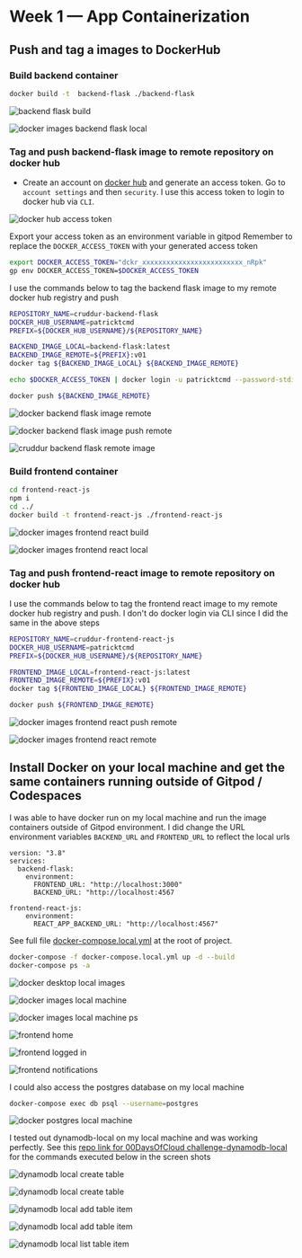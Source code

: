 # Week 1 — App Containerization

## Push and tag a images to DockerHub
### Build backend container
```sh
docker build -t  backend-flask ./backend-flask
```

![backend flask build](assets/week-1/backend-flask-build-01.png)

![docker images backend flask local](assets/week-1/docker-images-backend-flask.png)

### Tag and push backend-flask image to remote repository on docker hub

- Create an account on [docker hub](https://hub.docker.com/) and generate an access token. Go to `account settings` and then `security`. I use this access token to login to docker hub via `CLI`.

![docker hub access token](assets/week-1/docker_hub_access_token.png)

Export your access token as an environment variable in gitpod
Remember to replace the `DOCKER_ACCESS_TOKEN` with your generated access token

```sh
export DOCKER_ACCESS_TOKEN="dckr_xxxxxxxxxxxxxxxxxxxxxxxxx_nRpk"
gp env DOCKER_ACCESS_TOKEN=$DOCKER_ACCESS_TOKEN
```

I use the commands below to tag the backend flask image to my remote docker hub registry and push

```sh
REPOSITORY_NAME=cruddur-backend-flask
DOCKER_HUB_USERNAME=patricktcmd
PREFIX=${DOCKER_HUB_USERNAME}/${REPOSITORY_NAME}

BACKEND_IMAGE_LOCAL=backend-flask:latest
BACKEND_IMAGE_REMOTE=${PREFIX}:v01
docker tag ${BACKEND_IMAGE_LOCAL} ${BACKEND_IMAGE_REMOTE}

echo $DOCKER_ACCESS_TOKEN | docker login -u patricktcmd --password-stdin

docker push ${BACKEND_IMAGE_REMOTE}
```

![docker backend flask image remote](assets/week-1/docker-images-backend-flask-remote.png)

![docker backend flask image push remote](assets/week-1/docker-images-backend-flask-push-remote.png)

![cruddur backend flask remote image](assets/week-1/cruddur-backend-flask-remote-image.png)

### Build frontend container
```sh
cd frontend-react-js
npm i
cd ../
docker build -t frontend-react-js ./frontend-react-js
```

![docker images frontend react build](assets/week-1/docker-images-frontend-react-build.png)

![docker images frontend react local](assets/week-1/docker-images-frontend-react-local.png)

### Tag and push frontend-react image to remote repository on docker hub
I use the commands below to tag the frontend react image to my remote docker hub registry and push. I don't do docker login via CLI since I did the same in the above steps

```sh
REPOSITORY_NAME=cruddur-frontend-react-js
DOCKER_HUB_USERNAME=patricktcmd
PREFIX=${DOCKER_HUB_USERNAME}/${REPOSITORY_NAME}

FRONTEND_IMAGE_LOCAL=frontend-react-js:latest
FRONTEND_IMAGE_REMOTE=${PREFIX}:v01
docker tag ${FRONTEND_IMAGE_LOCAL} ${FRONTEND_IMAGE_REMOTE}

docker push ${FRONTEND_IMAGE_REMOTE}
```

![docker images frontend react push remote](assets/week-1/docker-images-frontend-react-push-remote.png)

![docker images frontend react remote](assets/week-1/docker-images-frontend-react-remote.png)


## Install Docker on your local machine and get the same containers running outside of Gitpod / Codespaces

I was able to have docker run on my local machine and run the image containers outside of Gitpod environment. I did change the URL environment variables `BACKEND_URL` and `FRONTEND_URL` to reflect the local urls

```
version: "3.8"
services:
  backend-flask:
    environment:
      FRONTEND_URL: "http://localhost:3000"
      BACKEND_URL: "http://localhost:4567
```

```
frontend-react-js:
    environment:
      REACT_APP_BACKEND_URL: "http://localhost:4567"
```

See full file [docker-compose.local.yml](../docker-compose.local.yml) at the root of project.

```sh
docker-compose -f docker-compose.local.yml up -d --build
docker-compose ps -a
```

![docker desktop local images](assets/week-1/docker-desktop-local-images.png)

![docker images local machine](assets/week-1/docker-images-local-machine.png)

![docker images local machine ps](assets/week-1/docker-images-local-machine-ps.png)

![frontend home](assets/week-1/frontend-home.png)

![frontend logged in](assets/week-1/frontend-logged-in.png)

![frontend notifications](assets/week-1/frontend-notifications.png)

I could also access the postgres database on my local machine

```sh
docker-compose exec db psql --username=postgres
```

![docker postgres local machine](assets/week-1/docker-postgres-local-machine.png)

I tested out dynamodb-local on my local machine and was working perfectly. See this [repo link for 00DaysOfCloud challenge-dynamodb-local](https://github.com/100DaysOfCloud/challenge-dynamodb-local) for the commands executed below in the screen shots

![dynamodb local create table](assets/week-1/dynamodb-local-create-table.png)

![dynamodb local create table](assets/week-1/dynamodb-local-create-table-output.png)

![dynamodb local add table item](assets/week-1/dynamodb-local-add-item.png)

![dynamodb local add table item](assets/week-1/dynamodb-local-add-item-output.png)

![dynamodb local list table item](assets/week-1/dynamodb-local-list-table-items.png)
